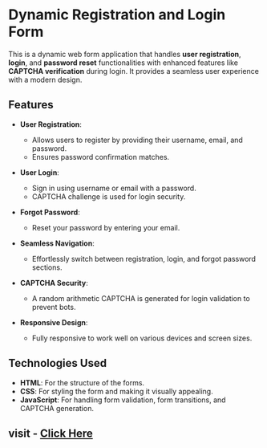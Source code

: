 # Dynamic Registration and Login Form

This is a dynamic web form application that handles **user registration**, **login**, and **password reset** functionalities with enhanced features like **CAPTCHA verification** during login. It provides a seamless user experience with a modern design.

## Features

- **User Registration**: 
  - Allows users to register by providing their username, email, and password.
  - Ensures password confirmation matches.
  
- **User Login**: 
  - Sign in using username or email with a password.
  - CAPTCHA challenge is used for login security.

- **Forgot Password**: 
  - Reset your password by entering your email.
  
- **Seamless Navigation**: 
  - Effortlessly switch between registration, login, and forgot password sections.

- **CAPTCHA Security**: 
  - A random arithmetic CAPTCHA is generated for login validation to prevent bots.

- **Responsive Design**: 
  - Fully responsive to work well on various devices and screen sizes.

## Technologies Used

- **HTML**: For the structure of the forms.
- **CSS**: For styling the form and making it visually appealing.
- **JavaScript**: For handling form validation, form transitions, and CAPTCHA generation.

## visit - [Click Here](https://21ak1a0427.github.io/Form-Validation/)
